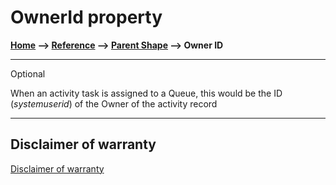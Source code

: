 # OwnerId property

**[Home](/) --> [Reference](/ref)  -->  [Parent Shape](javascript:history.back()) --> Owner ID**

---

Optional

When an activity task is assigned to a Queue, this would be the ID
(*systemuserid*) of the Owner of the activity record

---

## Disclaimer of warranty

[Disclaimer of warranty](../../guides/common/DisclaimerOfWarranty.md)
